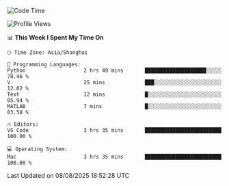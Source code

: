 <!--START_SECTION:waka-->
![Code Time](http://img.shields.io/badge/Code%20Time-564%20hrs%2027%20mins-blue)

![Profile Views](http://img.shields.io/badge/Profile%20Views-0-blue)

📊 **This Week I Spent My Time On** 

```text
🕑︎ Time Zone: Asia/Shanghai

💬 Programming Languages: 
Python                   2 hrs 49 mins       ████████████████████░░░░░   78.46 % 
V                        25 mins             ███░░░░░░░░░░░░░░░░░░░░░░   12.02 % 
Text                     12 mins             █░░░░░░░░░░░░░░░░░░░░░░░░   05.94 % 
MATLAB                   7 mins              █░░░░░░░░░░░░░░░░░░░░░░░░   03.58 % 

🔥 Editors: 
VS Code                  3 hrs 35 mins       █████████████████████████   100.00 % 

💻 Operating System: 
Mac                      3 hrs 35 mins       █████████████████████████   100.00 % 
```


 Last Updated on 08/08/2025 18:52:28 UTC
<!--END_SECTION:waka-->
